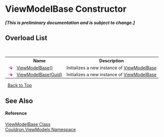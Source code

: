 # ViewModelBase Constructor 
 _**\[This is preliminary documentation and is subject to change.\]**_


## Overload List
&nbsp;<table><tr><th></th><th>Name</th><th>Description</th></tr><tr><td>![Public method](media/pubmethod.gif "Public method")</td><td><a href="M_Couldron_ViewModels_ViewModelBase__ctor">ViewModelBase()</a></td><td>
Initializes a new instance of <a href="T_Couldron_ViewModels_ViewModelBase">ViewModelBase</a></td></tr><tr><td>![Public method](media/pubmethod.gif "Public method")</td><td><a href="M_Couldron_ViewModels_ViewModelBase__ctor_1">ViewModelBase(Guid)</a></td><td>
Initializes a new instance of <a href="T_Couldron_ViewModels_ViewModelBase">ViewModelBase</a></td></tr></table>&nbsp;
<a href="#viewmodelbase-constructor">Back to Top</a>

## See Also


#### Reference
<a href="T_Couldron_ViewModels_ViewModelBase">ViewModelBase Class</a><br /><a href="N_Couldron_ViewModels">Couldron.ViewModels Namespace</a><br />